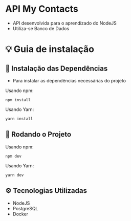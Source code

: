 # API My Contacts

- API desenvolvida para o aprendizado do NodeJS
- Utiliza-se Banco de Dados

# 💡 Guia de instalação

## 🔮 Instalação das Dependências

- Para instalar as dependências necessárias do projeto

Usando npm:

```
npm install
```

Usando Yarn:

```
yarn install
```

## 📌 Rodando o Projeto

Usando npm:

```
npm dev
```

Usando Yarn:

```
yarn dev
```

## ⚙️ Tecnologias Utilizadas

- NodeJS
- PostgreSQL
- Docker
